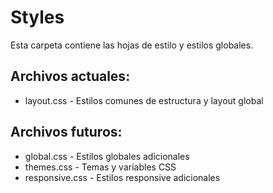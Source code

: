 # Styles

Esta carpeta contiene las hojas de estilo y estilos globales.

## Archivos actuales:
- layout.css - Estilos comunes de estructura y layout global

## Archivos futuros:
- global.css - Estilos globales adicionales
- themes.css - Temas y variables CSS
- responsive.css - Estilos responsive adicionales
